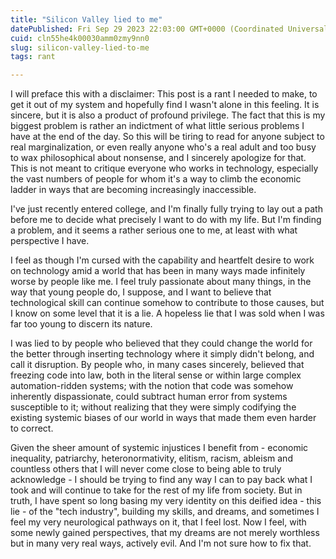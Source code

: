 ```yaml
---
title: "Silicon Valley lied to me"
datePublished: Fri Sep 29 2023 22:03:00 GMT+0000 (Coordinated Universal Time)
cuid: cln55he4k00030amm0zmy9nn0
slug: silicon-valley-lied-to-me
tags: rant

---
```


I will preface this with a disclaimer: This post is a rant I needed to make, to get it out of my system and hopefully find I wasn't alone in this feeling. It is sincere, but it is also a product of profound privilege. The fact that this is my biggest problem is rather an indictment of what little serious problems I have at the end of the day. So this will be tiring to read for anyone subject to real marginalization, or even really anyone who's a real adult and too busy to wax philosophical about nonsense, and I sincerely apologize for that. This is not meant to critique everyone who works in technology, especially the vast numbers of people for whom it's a way to climb the economic ladder in ways that are becoming increasingly inaccessible.

I've just recently entered college, and I'm finally fully trying to lay out a path before me to decide what precisely I want to do with my life. But I'm finding a problem, and it seems a rather serious one to me, at least with what perspective I have.

I feel as though I'm cursed with the capability and heartfelt desire to work on technology amid a world that has been in many ways made infinitely worse by people like me. I feel truly passionate about many things, in the way that young people do, I suppose, and I want to believe that technological skill can continue somehow to contribute to those causes, but I know on some level that it is a lie. A hopeless lie that I was sold when I was far too young to discern its nature.

I was lied to by people who believed that they could change the world for the better through inserting technology where it simply didn't belong, and call it disruption. By people who, in many cases sincerely, believed that freezing code into law, both in the literal sense or within large complex automation-ridden systems; with the notion that code was somehow inherently dispassionate, could subtract human error from systems susceptible to it; without realizing that they were simply codifying the existing systemic biases of our world in ways that made them even harder to correct.

Given the sheer amount of systemic injustices I benefit from - economic inequality, patriarchy, heteronormativity, elitism, racism, ableism and countless others that I will never come close to being able to truly acknowledge - I should be trying to find any way I can to pay back what I took and will continue to take for the rest of my life from society. But in truth, I have spent so long basing my very identity on this deified idea - this lie - of the "tech industry", building my skills, and dreams, and sometimes I feel my very neurological pathways on it, that I feel lost. Now I feel, with some newly gained perspectives, that my dreams are not merely worthless but in many very real ways, actively evil. And I'm not sure how to fix that.